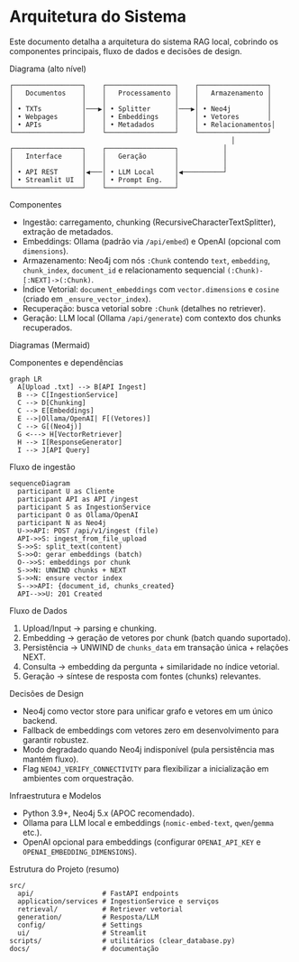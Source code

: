# Arquitetura do Sistema

Este documento detalha a arquitetura do sistema RAG local, cobrindo os componentes principais, fluxo de dados e decisões de design.

Diagrama (alto nível)
```
┌─────────────────┐    ┌─────────────────┐    ┌─────────────────┐
│   Documentos    │    │   Processamento │    │   Armazenamento │
│                 │    │                 │    │                 │
│ • TXTs          │───▶│ • Splitter      │───▶│ • Neo4j         │
│ • Webpages      │    │ • Embeddings    │    │ • Vetores       │
│ • APIs          │    │ • Metadados     │    │ • Relacionamentos│
└─────────────────┘    └─────────────────┘    └─────────────────┘
                                                       │
┌─────────────────┐    ┌─────────────────┐           │
│   Interface     │    │   Geração       │           │
│                 │    │                 │           │
│ • API REST      │◀───│ • LLM Local     │◀──────────┘
│ • Streamlit UI  │    │ • Prompt Eng.   │
└─────────────────┘    └─────────────────┘
```

Componentes
- Ingestão: carregamento, chunking (RecursiveCharacterTextSplitter), extração de metadados.
- Embeddings: Ollama (padrão via `/api/embed`) e OpenAI (opcional com `dimensions`).
- Armazenamento: Neo4j com nós `:Chunk` contendo `text`, `embedding`, `chunk_index`, `document_id` e relacionamento sequencial `(:Chunk)-[:NEXT]->(:Chunk)`.
- Índice Vetorial: `document_embeddings` com `vector.dimensions` e `cosine` (criado em `_ensure_vector_index`).
- Recuperação: busca vetorial sobre `:Chunk` (detalhes no retriever).
- Geração: LLM local (Ollama `/api/generate`) com contexto dos chunks recuperados.

Diagramas (Mermaid)

Componentes e dependências
```mermaid
graph LR
  A[Upload .txt] --> B[API Ingest]
  B --> C[IngestionService]
  C --> D[Chunking]
  C --> E[Embeddings]
  E -->|Ollama/OpenAI| F[(Vetores)]
  C --> G[(Neo4j)]
  G <---> H[VectorRetriever]
  H --> I[ResponseGenerator]
  I --> J[API Query]
```

Fluxo de ingestão
```mermaid
sequenceDiagram
  participant U as Cliente
  participant API as API /ingest
  participant S as IngestionService
  participant O as Ollama/OpenAI
  participant N as Neo4j
  U->>API: POST /api/v1/ingest (file)
  API->>S: ingest_from_file_upload
  S->>S: split_text(content)
  S->>O: gerar embeddings (batch)
  O-->>S: embeddings por chunk
  S->>N: UNWIND chunks + NEXT
  S->>N: ensure vector index
  S-->>API: {document_id, chunks_created}
  API-->>U: 201 Created
```

Fluxo de Dados
1) Upload/Input → parsing e chunking.
2) Embedding → geração de vetores por chunk (batch quando suportado).
3) Persistência → UNWIND de `chunks_data` em transação única + relações NEXT.
4) Consulta → embedding da pergunta + similaridade no índice vetorial.
5) Geração → síntese de resposta com fontes (chunks) relevantes.

Decisões de Design
- Neo4j como vector store para unificar grafo e vetores em um único backend.
- Fallback de embeddings com vetores zero em desenvolvimento para garantir robustez.
- Modo degradado quando Neo4j indisponível (pula persistência mas mantém fluxo).
- Flag `NEO4J_VERIFY_CONNECTIVITY` para flexibilizar a inicialização em ambientes com orquestração.

Infraestrutura e Modelos
- Python 3.9+, Neo4j 5.x (APOC recomendado).
- Ollama para LLM local e embeddings (`nomic-embed-text`, `qwen`/`gemma` etc.).
- OpenAI opcional para embeddings (configurar `OPENAI_API_KEY` e `OPENAI_EMBEDDING_DIMENSIONS`).

Estrutura do Projeto (resumo)
```
src/
  api/                 # FastAPI endpoints
  application/services # IngestionService e serviços
  retrieval/           # Retriever vetorial
  generation/          # Resposta/LLM
  config/              # Settings
  ui/                  # Streamlit
scripts/               # utilitários (clear_database.py)
docs/                  # documentação
```
